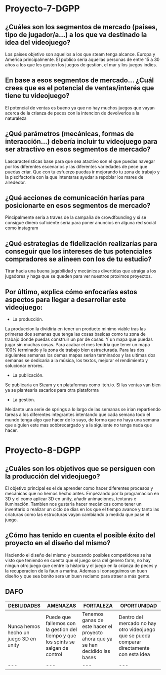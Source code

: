 # Proyecto-7-DGPP
## ¿Cuáles son los segmentos de mercado (países, tipo de jugador/a...) a los que va destinado la idea del videojuego?

Los paises objetivo son aquellos a los que steam tenga alcance. Europa y America principalmente. El publico seria aquellas personas de entre 15 a 30 años a los que les gusten los juegos de gestion, el mar y los juegos indies.

## En base a esos segmentos de mercado... ¿Cuál crees que es el potencial de ventas/interés que tiene tu videojuego? 

El potencial de ventas es bueno ya que no hay muchos juegos que vayan acerca de la crianza de peces con la intencion de devolverlos a la naturaleza

## ¿Qué parámetros (mecánicas, formas de interacción...) debería incluir tu videojuego para ser atractivo en esos segmentos de mercado?

Lascaracteristicas base para que sea atactivo son el que puedas navegar por los diferentes escenarios y las diferentes variedades de pece que puedas criar. Que con tu esfuerzo puedas ir mejorando tu zona de trabajo y la piscifactoria con la que intentaras ayudar a repoblar los mares de alrededor. 

## ¿Qué acciones de comunicación harías para posicionarte en esos segmentos de mercado?

Pincipalmente seria a traves de la campaña de crowdfounding y si se consigue dinero suficiente seria para poner anuncios en alguna red social como instagram

## ¿Qué estrategias de fidelización realizarías para conseguir que los intereses de tus potenciales compradores se alineen con los de tu estudio?
Tirar hacia una buena jugabilidad y mecánicas divertidas que atraiga a los jugadores y haga que se queden  para ver nuestros proximos proyectos.

## Por último, explica cómo enfocarías estos aspectos para llegar a desarrollar este videojuego:
- La producción.

La produccion la dividiria en tener un producto minimo viable tras las primeras dos semanas que tenga las cosas basicas como tu zona de trabajo donde puedas construir un par de cosas. Y un mapa que puedas jugar sin muchas cosas. Para acabar el mes tendria que tener un mapa 100% terminado y la zona de trabajo bien estructurada. Para las dos siguientes semanas los demas mapas serian terminados y las ultimas dos semanas se dedicaria a la música, los textos, mejorar el rendimiento y solucionar errores.
- La publicación.

Se publicaria en Steam y en plataformas como Itch.io. Si las ventas van bien ya se plantearia sacarlos para otra plataforma
- La gestión.

Meidante una serie de springs a lo largo de las semanas se irian repartiendo tareas a los diferentes integrantes intentando que cada semana todo el mundo tenga algo que hacer de lo suyo, de forma que no haya una semana que alguien este mas sobbrecargado y a la siguiente no tenga nada que hacer.



# Proyecto-8-DGPP
## ¿Cuáles son los objetivos que se persiguen con la producción del videojuego?
El objetivo principal es el de aprender como hacer diferentes procesos y mecánicas que no hemos hecho antes. Empezando por la programacion en 3D y el como aplicar 3D en unity, añadir animaciones, texturas e iluminación. Tambien nos gustaria hacer mecánicas como tener un inventario o realizar un ciclo de dias en los que el tiempo avance y tanto las criaturas como las estructuras vayan cambiando a medida que pase el juego.

## ¿Cómo has tenido en cuenta el posible éxito del proyecto en el diseño del mismo?
Haciendo el diseño del mismo y buscando posibles competidores se ha visto que teniendo en cuenta que el juego sera del genero farm, no hay ningun otro juego que centre la historia y el juego en la crianza de peces y la recuperacion de la faun a marina. Ademas si conseguimos un buen diseño y que sea bonito sera un buen reclamo para atraer a más gente.

## DAFO
| DEBILIDADES | AMENAZAS | FORTALEZA | OPORTUNIDAD |
| --- | --- | --- | --- |
| Nunca hemos hecho un juego 3D en unity | Puede que fallemos con la gestion del tiempo y que los spints se salgan de control | Tenemos ganas de este hacer el proyecto ahora que ya se han decidido las bases| Dentro del mercado no hay otro videojuego que se pueda comparar directamente con esta idea |
| --- | --- | --- | --- |

